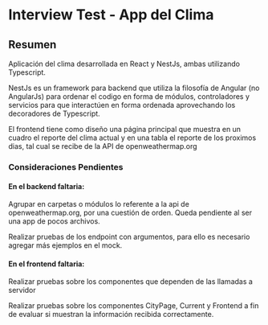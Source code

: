 # Interview Test - App del Clima

## Resumen

Aplicación del clima desarrollada en React y NestJs, ambas utilizando Typescript.

NestJs es un framework para backend que utiliza la filosofía de Angular (no AngularJs) para ordenar el codigo en forma de módulos, controladores y servicios para que interactúen en forma ordenada aprovechando los decoradores de Typescript. 

El frontend tiene como diseño una página principal que muestra en un cuadro el reporte del clima actual y en una tabla el reporte de los proximos dias, tal cual se recibe de la API de openweathermap.org

### Consideraciones Pendientes

#### En el backend faltaria:
Agrupar en carpetas o módulos lo referente a la api de openweathermap.org, por una cuestión de orden. Queda pendiente al ser una app de pocos archivos.
 
Realizar pruebas de los endpoint con argumentos, para ello es necesario agregar más ejemplos en el mock.

#### En el frontend faltaria:

Realizar pruebas sobre los componentes que dependen de las llamadas a servidor

Realizar pruebas sobre los componentes CityPage, Current y Frontend a fin de evaluar si muestran la información recibida correctamente.

